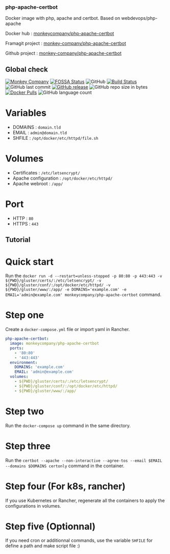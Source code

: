 ### php-apache-certbot
Docker image with php, apache and certbot. Based on webdevops/php-apache

Docker hub : [monkeycompany/php-apache-certbot](https://hub.docker.com/r/monkeycompany/php-apache-certbot/)

Framagit project : [monkey-company/php-apache-certbot](https://framagit.org/monkey-company/php-apache-certbot)

Github project : [monkey-company/php-apache-certbot](https://github.com/monkey-company/php-apache-certbot)

## Global check

[![Monkey Company](https://img.shields.io/badge/Monkey-Company-red.svg?longCache=true&style=flat)](https://themonkey.co/)
[![FOSSA Status](https://app.fossa.io/api/projects/git%2Bgithub.com%2Fmonkey-company%2Fphp-apache-certbot.svg?type=shield)](https://app.fossa.io/projects/git%2Bgithub.com%2Fmonkey-company%2Fphp-apache-certbot?ref=badge_shield)
![GitHub](https://img.shields.io/github/license/monkey-company/php-apache-certbot.svg)
[![Build Status](https://travis-ci.org/monkey-company/php-apache-certbot.svg?branch=master)](https://travis-ci.org/monkey-company/php-apache-certbot)
![GitHub last commit](https://img.shields.io/github/last-commit/monkey-company/php-apache-certbot.svg)
[![GitHub release](https://img.shields.io/github/release/monkey-company/php-apache-certbot.svg)](https://github.com/monkey-company/php-apache-certbot/releases/latest)
![GitHub repo size in bytes](https://img.shields.io/github/repo-size/monkey-company/php-apache-certbot.svg)
[![Docker Pulls](https://img.shields.io/docker/pulls/monkeycompany/php-apache-certbot.svg)](https://hub.docker.com/r/monkeycompany/php-apache-certbot/)
![GitHub language count](https://img.shields.io/github/languages/count/monkey-company/php-apache-certbot.svg)

# Variables

- DOMAINS : ```domain.tld```
- EMAIL : ``` admin@domain.tld ```
- SHFILE : ``` /opt/docker/etc/httpd/file.sh ```

# Volumes
- Certificates : ```/etc/letsencrypt/```
- Apache configuration : ```/opt/docker/etc/httpd/```
- Apache webroot : ```/app/```

# Port
- HTTP : ```80```
- HTTPS : ```443```

## Tutorial

# Quick start

Run the ```docker run -d --restart=unless-stopped -p 80:80 -p 443:443 -v ${PWD}/gluster/certs/:/etc/letsencrypt/ -v ${PWD}/gluster/conf/:/opt/docker/etc/httpd/ -v ${PWD}/gluster/www/:/app/ -e DOMAINS='example.com' -e EMAIL='admin@example.com' monkeycompany/php-apache-certbot``` command.

# Step one

Create a ```docker-compose.yml``` file or import yaml in Rancher.

```yaml
php-apache-certbot:
  image: monkeycompany/php-apache-certbot
  ports:
    - '80:80'
    - '443:443'
  environment:
    DOMAINS: 'example.com'
    EMAIL: 'admin@example.com'
  volumes:
    - ${PWD}/gluster/certs/:/etc/letsencrypt/
    - ${PWD}/gluster/conf/:/opt/docker/etc/httpd/
    - ${PWD}/gluster/www/:/app/
```

# Step two

Run the ```docker-compose up``` command in the same directory.

# Step three

Run the ```certbot --apache --non-interactive --agree-tos --email $EMAIL --domains $DOMAINS certonly``` command in the container.

# Step four (For k8s, rancher)

If you use Kubernetes or Rancher, regenerate all the containers to apply the configurations in volumes.

# Step five (Optionnal)

If you need cron or additionnal commands, use the variable ``` SHFILE ``` for define a path and make script file :)
